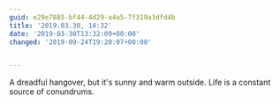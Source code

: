 ```yaml
---
guid: e29e7885-bf44-4d29-a4a5-7f319a3dfd4b
title: '2019.03.30, 14:32'
date: '2019-03-30T13:32:09+00:00'
changed: '2019-09-24T19:20:07+00:00'


---
```


A dreadful hangover, but it's sunny and warm outside. Life is a constant source of conundrums. 
